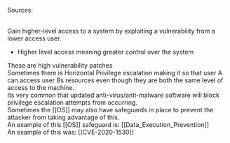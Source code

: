 Sources:

\
Gain higher-level access to a system by exploiting a vulnerability from a lower access user.
- Higher level access meaning greater control over the system

These are high vulnerability patches
\
Sometimes there is Horizontal Privilege escalation making it so that user A can access user Bs resources even though they are both the same level of access to the machine.
\
Its very common that updated anti-virus/anti-malware software will block privilege escalation attempts from occurring.
\
Sometimes the [[OS]] may also have safeguards in place to prevent the attacker from taking advantage of this.
\
An example of this [[OS]] safeguard is:
[[Data_Execution_Prevention]]
\
An example of this was:
[[CVE-2020-1530]]
